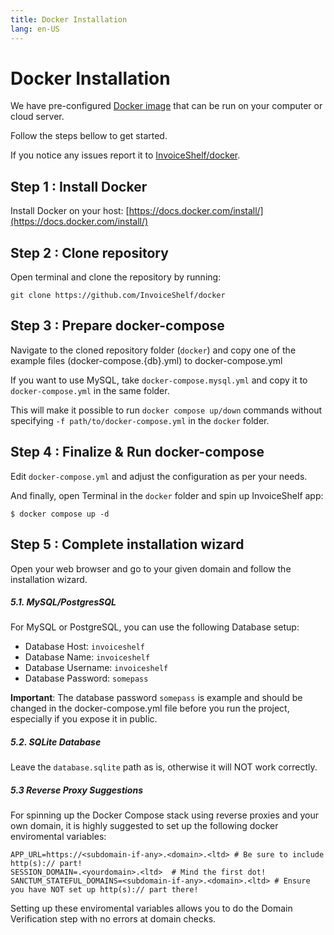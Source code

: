 ```yaml
---
title: Docker Installation
lang: en-US
---
```


# Docker Installation

We have pre-configured [Docker image](https://hub.docker.com/r/invoiceshelf/invoiceshelf) that can be run on your computer or cloud server.

Follow the steps bellow to get started.

If you notice any issues report it to [InvoiceShelf/docker](https://github.com/invoiceshelf/docker).

## Step 1 : Install Docker

Install Docker on your host: [https://docs.docker.com/install/](https://docs.docker.com/install/)

## Step 2 : Clone repository

Open terminal and clone the repository by running:

```
git clone https://github.com/InvoiceShelf/docker
```

## Step 3 : Prepare docker-compose

Navigate to the cloned repository folder (`docker`) and copy one of the example files (docker-compose.{db}.yml) to docker-compose.yml

If you want to use MySQL, take `docker-compose.mysql.yml` and copy it to `docker-compose.yml` in the same folder.

This will make it possible to run `docker compose up/down` commands without specifying `-f path/to/docker-compose.yml` in the `docker` folder.

## Step 4 : Finalize & Run docker-compose

Edit `docker-compose.yml` and adjust the configuration as per your needs.

And finally, open Terminal in the `docker` folder and spin up InvoiceShelf app:

```
$ docker compose up -d
```

## Step 5 : Complete installation wizard

Open your web browser and go to your given domain and follow the installation wizard.

##### 5.1. MySQL/PostgresSQL

For MySQL or PostgreSQL, you can use the following Database setup:

- Database Host: `invoiceshelf`
- Database Name: `invoiceshelf`
- Database Username: `invoiceshelf`
- Database Password: `somepass`

**Important**: The database password `somepass` is example and should be changed in the docker-compose.yml file before you run the project, especially if you expose it in public.

##### 5.2. SQLite Database

Leave the `database.sqlite` path as is, otherwise it will NOT work correctly.

##### 5.3 Reverse Proxy Suggestions

For spinning up the Docker Compose stack using reverse proxies and your own domain, it is highly suggested to set up the following docker enviromental variables:

```
APP_URL=https://<subdomain-if-any>.<domain>.<ltd> # Be sure to include http(s):// part!
SESSION_DOMAIN=.<yourdomain>.<ltd>  # Mind the first dot! 
SANCTUM_STATEFUL_DOMAINS=<subdomain-if-any>.<domain>.<ltd> # Ensure you have NOT set up http(s):// part there!
```
Setting up these enviromental variables allows you to do the Domain Verification step with no errors at domain checks.


